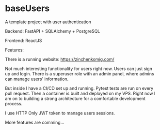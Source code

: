 # baseUsers

A template project with user authentication

Backend: FastAPI + SQLAlchemy + PostgreSQL

Frontend: ReactJS

Features:

There is a running website: https://zinchenkomig.com/

Not much interesting functionality for users right now. Users can just sign up and login.
There is a superuser role with an admin panel, where admins can manage users' information.

But inside I have a CI/CD set up and running. Pytest tests are run on every pull request. Then a container is built and deployed on my VPS.
Right now I am on to building a strong architecture for a comfortable development process.

I use HTTP Only JWT token to manage users sessions.


More features are comming...
